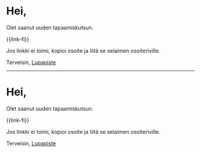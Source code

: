 # Hei,

Olet saanut uuden tapaamiskutsun.

{{link-fi}}

Jos linkki ei toimi, kopioi osoite ja liit&auml; se selaimen osoiteriville.


Terveisin,
[Lupapiste](https://www.lupapiste.fi/)

---

# Hei,

Olet saanut uuden tapaamiskutsun.

{{link-fi}}

Jos linkki ei toimi, kopioi osoite ja liit&auml; se selaimen osoiteriville.


Terveisin,
[Lupapiste](https://www.lupapiste.fi/)